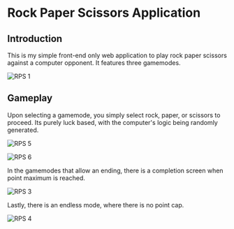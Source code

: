 # Rock Paper Scissors Application

## Introduction

This is my simple front-end only web application to play rock paper scissors against a computer opponent. It features three gamemodes.

![RPS 1](https://github.com/user-attachments/assets/452ea845-2243-4a1c-a1f6-f47ec31c32cd)

## Gameplay

Upon selecting a gamemode, you simply select rock, paper, or scissors to proceed. Its purely luck based, with the computer's logic being randomly generated.

![RPS 5](https://github.com/user-attachments/assets/d95efe7c-8767-4976-8d36-920eec3c7674)

![RPS 6](https://github.com/user-attachments/assets/2bc9b25e-ec16-42f9-a0c1-375b162ae113)

In the gamemodes that allow an ending, there is a completion screen when point maximum is reached.

![RPS 3](https://github.com/user-attachments/assets/4ece2ee4-4160-4e63-a8fd-052fdbddb861)

Lastly, there is an endless mode, where there is no point cap.

![RPS 4](https://github.com/user-attachments/assets/900e2b8f-3cf7-4330-ade6-264eeab02834)
